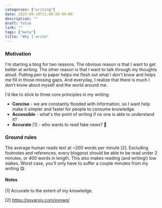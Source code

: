 ```yaml
---
categories: ["writing"]
date: 2023-09-10T11:08:58-04:00
description: ""
draft: false
link: ""
tags: ["meta"]
title: "Why I write"
---
```


### Motivation

I'm starting a blog for two reasons. The obvious reason is that I want to get better at writing.
The other reason is that I want to talk through my thoughts aloud. Putting pen to paper helps me flesh out what I don't know and helps me fill in those missing gaps. And everyday, I realize that there is much I don't know about myself and the world around me.

I'd like to stick to three core principles in my writing:

* **Concise** - we are constantly flooded with information, so I want help make it simpler and faster for people to consume knowledge.
* **Accessible** - what's the point of writing if no one is able to understand it?
* **Accurate** [1] - who wants to read fake news? 🤔

### Ground rules

The average human reads text at ~200 words per minute [2]. Excluding footnotes and references, every blogpost should be able to be read under 2 minutes, or 400 words in length. This also makes reading (and writing!) low stakes. Worst case, you'll only have to suffer a couple minutes from my writing 😋.

#### Notes

[1] Accurate to the extent of my knowledge.

[2] <https://psyarxiv.com/xynwg/>
